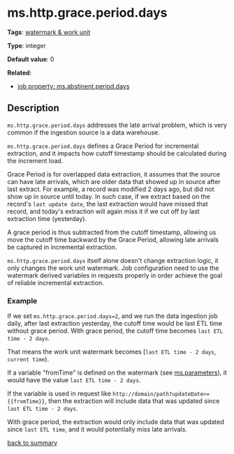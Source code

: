 # ms.http.grace.period.days

**Tags**: [watermark & work unit](https://github.com/linkedin/data-integration-library/blob/master/docs/parameters/watermark-workunit-parameters.md)

**Type**: integer

**Default value**: 0

**Related**:
- [job property: ms.abstinent.period.days](https://github.com/linkedin/data-integration-library/blob/master/docs/parameters/ms.abstinent.period.days.md)

## Description

`ms.http.grace.period.days` addresses the late arrival problem, which is 
very common if the ingestion source is a data warehouse. 

`ms.http.grace.period.days` defines a Grace Period for incremental extraction, 
and it impacts how cutoff timestamp should be calculated during the
increment load. 

Grace Period is for overlapped data extraction, it assumes that the source can 
have late arrivals, which are older data that showed up in source 
after last extract. For example, a record was modified 2 days ago, 
but did not show up in source until today. In such case, if we extract based on 
the record's `last update date`, the last extraction would have missed that record, 
and today's extraction will again miss it if we cut off by last 
extraction time (yesterday).

A grace period is thus subtracted from the cutoff timestamp, allowing us 
move the cutoff time backward by the Grace Period, allowing late arrivals
be captured in incremental extraction. 

`ms.http.grace.period.days` itself alone doesn't change extraction logic, 
it only changes the work unit watermark. Job configuration need to 
use the watermark derived variables in requests properly in order achieve the
goal of reliable incremental extraction. 

### Example

If we set `ms.http.grace.period.days=2`, and we run the data ingestion job
daily, after last extraction yesterday, the cutoff time would be last
ETL time without grace period. With grace period, the cutoff time becomes
`last ETL time - 2 days`. 

That means the work unit watermark becomes [`last ETL time - 2 days`, `current time`). 

If a variable "fromTime" is defined on the watermark (see [ms.parameters](https://github.com/linkedin/data-integration-library/blob/master/docs/parameters/ms.parameters.md)),
it would have the value `last ETL time - 2 days`. 

If the variable is used in request like `http://domain/path?updateDate>={{fromTime}}`,
then the extraction will include data that was updated since `last ETL time - 2 days`.

With grace period, the extraction would only include data that was updated 
since `last ETL time`, and it would potentially miss late arrivals.

[back to summary](https://github.com/linkedin/data-integration-library/blob/master/docs/parameters/summary.md#msgraceperioddays)
